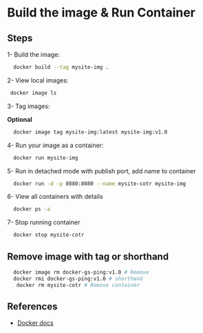 # Build the image & Run Container

## Steps

1- Build the image:

```bash
  docker build --tag mysite-img .
```

2- View local images:

```bash
 docker image ls
```

3- Tag images:

**Optional**

```bash
  docker image tag mysite-img:latest mysite-img:v1.0
```

4- Run your image as a container:

```bash
  docker run mysite-img
```

5- Run in detached mode with publish port, add name to container

```bash
  docker run -d -p 8080:8080 --name mysite-cotr mysite-img
```

6- View all containers with details

```bash
  docker ps -a
```

7- Stop running container

```bash
  docker stop mysite-cotr
```

## Remove image with tag or shorthand

```bash
  docker image rm docker-gs-ping:v1.0 # Remove
  docker rmi docker-gs-ping:v1.0 # shorthand
   docker rm mysite-cotr # Remove container
```

## References

- [Docker docs](https://docs.docker.com/language/golang/build-images/)

